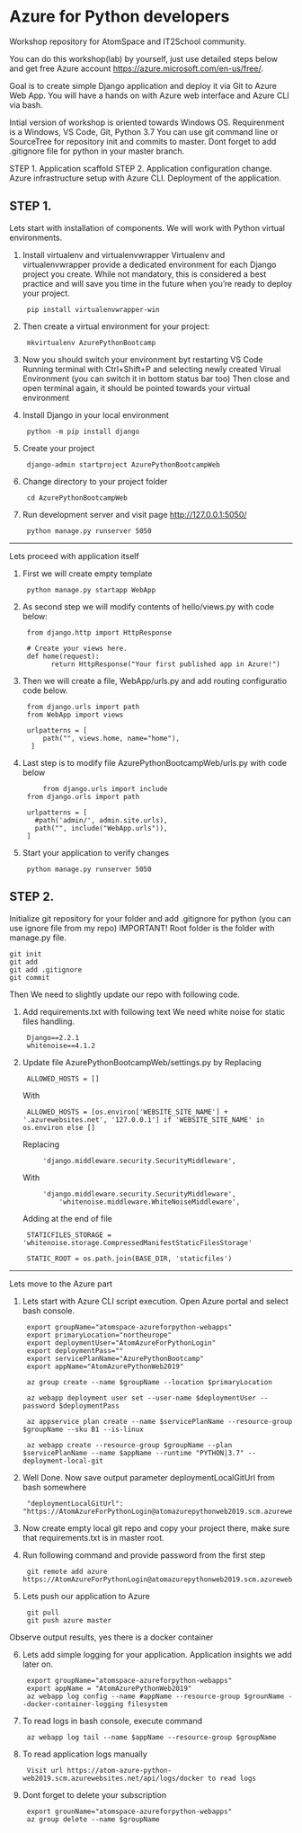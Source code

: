 # Azure for Python developers
Workshop repository for AtomSpace and IT2School community.

You can do this workshop(lab) by yourself, 
just use detailed steps below and get free Azure account https://azure.microsoft.com/en-us/free/.

Goal is to create simple Django application and deploy it via Git to Azure Web App.
You will have a hands on with Azure web interface and Azure CLI via bash.

Intial version of workshop is oriented towards Windows OS.
Requirenment is a Windows, VS Code, Git, Python 3.7
You can use git command line or SourceTree for repository init and commits to master.
Dont forget to add .gitignore file for python in your master branch. 

STEP 1. Application scaffold
STEP 2. Application configuration change.
	Azure infrastructure setup with Azure CLI.
	Deployment of the application.

STEP 1.
-------------


Lets start with installation of components.
We will work with Python virtual environments.

1. Install virtualenv and virtualenvwrapper
Virtualenv and virtualenvwrapper provide a dedicated environment for each Django project you create.
While not mandatory, this is considered a best practice and will save you time in the future when
you’re ready to deploy your project.

    	pip install virtualenvwrapper-win

2. Then create a virtual environment for your project:

        mkvirtualenv AzurePythonBootcamp

3. Now you should switch your environment byt restarting VS Code
Running terminal with Ctrl+Shift+P  and selecting newly created Virual Environment (you can switch it in bottom status bar too)
Then close and open terminal again, it should be pointed towards your virtual environment

4. Install Django in your local environment
	
	    python -m pip install django	
	
5. Create your project
	
	    django-admin startproject AzurePythonBootcampWeb
		    
6. Change directory to your project folder

	    cd AzurePythonBootcampWeb
	
7. Run development server and visit page http://127.0.0.1:5050/

	    python manage.py runserver 5050
	
-------------	
Lets proceed with application itself

1. First we will create empty template
	
	    python manage.py startapp WebApp	
	
2. As second step we will modify contents of hello/views.py with code below:
	
	    from django.http import HttpResponse

	    # Create your views here.
	    def home(request):
		      return HttpResponse("Your first published app in Azure!")
	
3. Then we will create a file, WebApp/urls.py and add routing configuratio code below. 

	    from django.urls import path
	    from WebApp import views

	    urlpatterns = [
		    path("", views.home, name="home"),
	     ]
	
4. Last step is to modify file AzurePythonBootcampWeb/urls.py with code below

        	from django.urls import include
		from django.urls import path

        urlpatterns = [
          #path('admin/', admin.site.urls),
          path("", include("WebApp.urls")),
        ]
	
5. Start your application to verify changes
	
	    python manage.py runserver 5050


STEP 2.
-------------
Initialize git repository for your folder and add .gitignore for python (you can use ignore file from my repo)
IMPORTANT! Root folder is the folder with manage.py file. 

	git init
	git add
	git add .gitignore
	git commit	

Then We need to slightly update our repo  with following code.

1. Add requirements.txt with following text
We need white noise for static files handling.

		Django==2.2.1
		whitenoise==4.1.2
		
2. Update file AzurePythonBootcampWeb/settings.py by
	Replacing
	
		ALLOWED_HOSTS = []
	With 
	
		ALLOWED_HOSTS = [os.environ['WEBSITE_SITE_NAME'] + '.azurewebsites.net', '127.0.0.1'] if 'WEBSITE_SITE_NAME' in os.environ else []

	Replacing 
	
		    'django.middleware.security.SecurityMiddleware',
		    
	With
	
		    'django.middleware.security.SecurityMiddleware',
    			'whitenoise.middleware.WhiteNoiseMiddleware',
			
	Adding at the end of file

		STATICFILES_STORAGE = 'whitenoise.storage.CompressedManifestStaticFilesStorage'
	
		STATIC_ROOT = os.path.join(BASE_DIR, 'staticfiles')

-------------
Lets move to the Azure part

1. Lets start with Azure CLI script execution.
Open Azure portal and select bash console.

		export groupName="atomspace-azureforpython-webapps"
		export primaryLocation="northeurope"
		export deploymentUser="AtomAzureForPythonLogin" 
		export deploymentPass=""
		export servicePlanName="AzurePythonBootcamp"
		export appName="AtomAzurePythonWeb2019"

		az group create --name $groupName --location $primaryLocation

		az webapp deployment user set --user-name $deploymentUser --password $deploymentPass

		az appservice plan create --name $servicePlanName --resource-group $groupName --sku B1 --is-linux

		az webapp create --resource-group $groupName --plan $servicePlanName --name $appName --runtime "PYTHON|3.7" --deployment-local-git


2. Well Done. Now save output parameter deploymentLocalGitUrl from bash somewhere

		"deploymentLocalGitUrl": "https://AtomAzureForPythonLogin@atomazurepythonweb2019.scm.azurewebsites.net/AtomAzurePythonWeb2019.git",

3. Now create empty local git repo and copy your project there, make sure that requirements.txt is in master root.

4. Run following command and provide password from the first step

		git remote add azure https://AtomAzureForPythonLogin@atomazurepythonweb2019.scm.azurewebsites.net/AtomAzurePythonWeb2019.git

5. Lets push our application to Azure

		git pull
		git push azure master

Observe output results, yes there is a docker container

6. Lets add simple logging for your application. Application insights we add later on.

		export groupName="atomspace-azureforpython-webapps"
		export appName = "AtomAzurePythonWeb2019"
		az webapp log config --name #appName --resource-group $grounName --docker-container-logging filesystem

7. To read logs in bash console, execute command

		az webapp log tail --name $appName --resource-group $groupName

8. To read application logs manually

		Visit url https://atom-azure-python-web2019.scm.azurewebsites.net/api/logs/docker to read logs

9. Dont forget to delete your subscription

		export grounName="atomspace-azureforpython-webapps"
		az group delete --name $groupName


